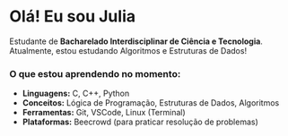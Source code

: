 # Olá! Eu sou Julia

Estudante de **Bacharelado Interdisciplinar de Ciência e Tecnologia**. 
Atualmente, estou estudando Algoritmos e Estruturas de Dados!

### O que estou aprendendo no momento:

* **Linguagens:** C, C++, Python
* **Conceitos:** Lógica de Programação, Estruturas de Dados, Algoritmos
* **Ferramentas:** Git, VSCode, Linux (Terminal)
* **Plataformas:** Beecrowd (para praticar resolução de problemas)
